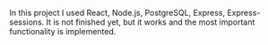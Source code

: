 In this project I used React, Node.js, PostgreSQL, Express, Express-sessions. It is not finished yet, but it works and the most important functionality is implemented.
